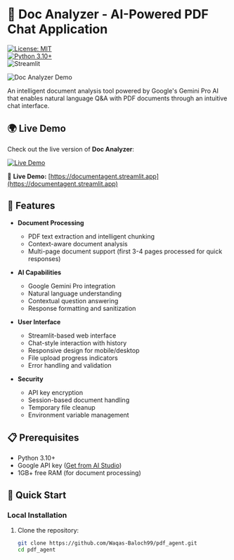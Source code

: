 # 📄 Doc Analyzer - AI-Powered PDF Chat Application  

[![License: MIT](https://img.shields.io/badge/License-MIT-yellow.svg)](https://opensource.org/licenses/MIT)  
[![Python 3.10+](https://img.shields.io/badge/python-3.10+-blue.svg)](https://www.python.org/downloads/)  
![Streamlit](https://img.shields.io/badge/Streamlit-FF4B4B?style=flat&logo=Streamlit&logoColor=white)  

![Doc Analyzer Demo](assets/demo.gif) <!-- Replace with actual demo media -->  

An intelligent document analysis tool powered by Google's Gemini Pro AI that enables natural language Q&A with PDF documents through an intuitive chat interface.  

## 🌍 Live Demo  

Check out the live version of **Doc Analyzer**:  

[![Live Demo](https://img.shields.io/badge/Live-Demo-brightgreen)](https://documentagent.streamlit.app)  

🔗 **Live Demo:** [https://documentagent.streamlit.app](https://documentagent.streamlit.app)  

## 🌟 Features  

- **Document Processing**  
  - PDF text extraction and intelligent chunking  
  - Context-aware document analysis  
  - Multi-page document support (first 3-4 pages processed for quick responses)  

- **AI Capabilities**  
  - Google Gemini Pro integration  
  - Natural language understanding  
  - Contextual question answering  
  - Response formatting and sanitization  

- **User Interface**  
  - Streamlit-based web interface  
  - Chat-style interaction with history  
  - Responsive design for mobile/desktop  
  - File upload progress indicators  
  - Error handling and validation  

- **Security**  
  - API key encryption  
  - Session-based document handling  
  - Temporary file cleanup  
  - Environment variable management  

## 📋 Prerequisites  

- Python 3.10+  
- Google API key ([Get from AI Studio](https://aistudio.google.com/))  
- 1GB+ free RAM (for document processing)  

## 🚀 Quick Start  

### Local Installation  

1. Clone the repository:  
   ```bash
   git clone https://github.com/Waqas-Baloch99/pdf_agent.git
   cd pdf_agent